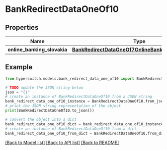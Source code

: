 # BankRedirectDataOneOf10


## Properties

Name | Type | Description | Notes
------------ | ------------- | ------------- | -------------
**online_banking_slovakia** | [**BankRedirectDataOneOf7OnlineBankingCzechRepublic**](BankRedirectDataOneOf7OnlineBankingCzechRepublic.md) |  | 

## Example

```python
from hyperswitch.models.bank_redirect_data_one_of10 import BankRedirectDataOneOf10

# TODO update the JSON string below
json = "{}"
# create an instance of BankRedirectDataOneOf10 from a JSON string
bank_redirect_data_one_of10_instance = BankRedirectDataOneOf10.from_json(json)
# print the JSON string representation of the object
print(BankRedirectDataOneOf10.to_json())

# convert the object into a dict
bank_redirect_data_one_of10_dict = bank_redirect_data_one_of10_instance.to_dict()
# create an instance of BankRedirectDataOneOf10 from a dict
bank_redirect_data_one_of10_from_dict = BankRedirectDataOneOf10.from_dict(bank_redirect_data_one_of10_dict)
```
[[Back to Model list]](../README.md#documentation-for-models) [[Back to API list]](../README.md#documentation-for-api-endpoints) [[Back to README]](../README.md)


